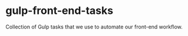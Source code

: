 gulp-front-end-tasks
====================

Collection of Gulp tasks that we use to automate our front-end workflow.
